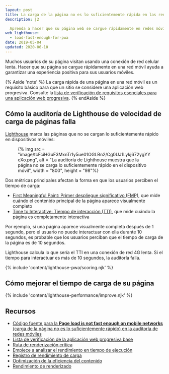 ```yaml
---
layout: post
title: La carga de la página no es lo suficientemente rápida en las redes móviles
description: |2

  Aprenda a hacer que su página web se cargue rápidamente en redes móviles.
web_lighthouse:
  - load-fast-enough-for-pwa
date: 2019-05-04
updated: 2020-06-10
---
```


Muchos usuarios de su página visitan usando una conexión de red celular lenta. Hacer que su página se cargue rápidamente en una red móvil ayuda a garantizar una experiencia positiva para sus usuarios móviles.

{% Aside 'note' %} La carga rápida de una página en una red móvil es un requisito básico para que un sitio se considere una aplicación web progresiva. Consulte la [lista de verificación de requisitos esenciales para una aplicación web progresiva](/pwa-checklist/#core). {% endAside %}

## Cómo la auditoría de Lighthouse de velocidad de carga de páginas falla

[Lighthouse](https://developers.google.com/web/tools/lighthouse/) marca las páginas que no se cargan lo suficientemente rápido en dispositivos móviles:

<figure>{% Img src = "image/tcFciHGuF3MxnTr1y5ue01OGLBn2/Cg0UJ1Lykj672ygYYeXo.png", alt = "La auditoría de Lighthouse muestra que la página no se carga lo suficientemente rápido en el dispositivo móvil", width = "800", height = "98"%}</figure>

Dos métricas principales afectan la forma en que los usuarios perciben el tiempo de carga:

- [First Meaningful Paint: Primer despliegue significativo (FMP)](/first-meaningful-paint), que mide cuándo el contenido principal de la página aparece visualmente completo
- [Time to Interactive: Tiempo de interacción (TTI)](/interactive), que mide cuándo la página es completamente interactiva

Por ejemplo, si una página aparece visualmente completa después de 1 segundo, pero el usuario no puede interactuar con ella durante 10 segundos, es probable que los usuarios perciban que el tiempo de carga de la página es de 10 segundos.

Lighthouse calcula lo que sería el TTI en una conexión de red 4G lenta. Si el tiempo para interactuar es más de 10 segundos, la auditoría falla.

{% include 'content/lighthouse-pwa/scoring.njk' %}

## Cómo mejorar el tiempo de carga de su página

{% include 'content/lighthouse-performance/improve.njk' %}

## Recursos

- [Código fuente para la **Page load is not fast enough on mobile networks** (carga de la página no es lo suficientemente rápido) en la auditoría de redes móviles](https://github.com/GoogleChrome/lighthouse/blob/master/lighthouse-core/audits/load-fast-enough-for-pwa.js)
- [Lista de verificación de la aplicación web progresiva base](https://developers.google.com/web/progressive-web-apps/checklist#baseline)
- [Ruta de renderización crítica](https://developers.google.com/web/fundamentals/performance/critical-rendering-path/)
- [Empiece a analizar el rendimiento en tiempo de ejecución](https://developers.google.com/web/tools/chrome-devtools/evaluate-performance/)
- [Registro de rendimiento de carga](https://developers.google.com/web/tools/chrome-devtools/evaluate-performance/reference#record-load)
- [Optimización de la eficiencia del contenido](https://developers.google.com/web/fundamentals/performance/optimizing-content-efficiency/)
- [Rendimiento de renderizado](https://developers.google.com/web/fundamentals/performance/rendering/)
